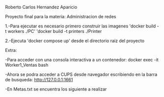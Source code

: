 Roberto Carlos Hernandez Aparicio

Proyecto final para la materia: Administracion de redes

1.-Para ejecutar es necesario primero construir las imagenes
    'docker build -t workers ./PC'
    'docker build -t printers ./Printer


2.-Ejecuta 'docker compose up' desde el directorio raiz del proyecto

Extra:

-Para acceder con una consola interactiva a un contenedor:
docker exec -it Worker1_Ventas bash

-Ahora se podra acceder a CUPS desde navegador escribiendo en la barra de busqueda:
http://127.0.0.1:1661

-En Metas.txt se encuentra los siguiente a realizar
